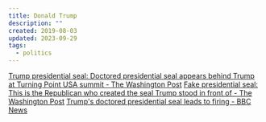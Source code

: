 ```yaml
---
title: Donald Trump
description: ""
created: 2019-08-03
updated: 2023-09-29
tags:
  - politics
---
```


[Trump presidential seal: Doctored presidential seal appears behind Trump at Turning Point USA summit - The Washington Post](https://beta.washingtonpost.com/politics/2019/07/25/how-did-trump-end-up-front-presidential-seal-doctored-include-russian-symbol/?outputType=amp)
[Fake presidential seal: This is the Republican who created the seal Trump stood in front of - The Washington Post](https://beta.washingtonpost.com/politics/2019/07/25/meet-man-who-created-fake-presidential-seal-former-republican-fed-up-with-trump/?outputType=amp)
[Trump's doctored presidential seal leads to firing - BBC News](https://www.bbc.com/news/world-us-canada-49116539)
